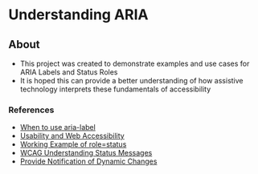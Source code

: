 # Understanding ARIA

## About

- This project was created to demonstrate examples and use cases for ARIA Labels and Status Roles
- It is hoped this can provide a better understanding of how assistive technology interprets these fundamentals of accessibility

### References

- [When to use aria-label](https://bootcamp.uxdesign.cc/when-to-use-aria-label-or-screen-reader-only-text-cd778627b43b)
- [Usability and Web Accessibility](https://usability.yale.edu/web-accessibility/articles/links)
- [Working Example of role=status](https://www.w3.org/WAI/WCAG22/working-examples/aria-role-status-searchresults/)
- [WCAG Understanding Status Messages](https://www.w3.org/WAI/WCAG21/Understanding/status-messages.html)
- [Provide Notification of Dynamic Changes](https://accessibility.huit.harvard.edu/provide-notification-dynamic-changes-content)